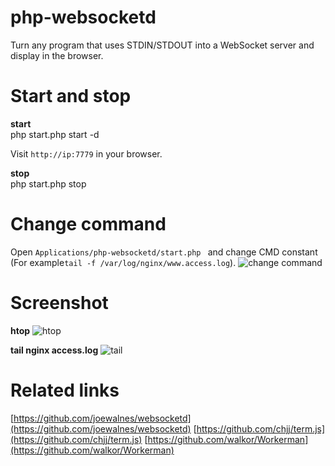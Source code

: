 # php-websocketd
Turn any program that uses STDIN/STDOUT into a WebSocket server and display in the browser.

# Start and stop
**start**  
php start.php start -d  

Visit ```http://ip:7779``` in your browser.

**stop**  
php start.php stop

# Change command
Open ```Applications/php-websocketd/start.php ``` and change CMD constant (For example```tail -f /var/log/nginx/www.access.log```).
![change command](https://github.com/walkor/php-websocketd/blob/master/Applications/php-websocketd/Web/imgs/cmd.png?raw=true)

# Screenshot
**htop**
![htop](https://github.com/walkor/php-websocketd/blob/master/Applications/php-websocketd/Web/imgs/htop.jpg?raw=true)

**tail nginx access.log**
![tail](https://github.com/walkor/php-websocketd/blob/master/Applications/php-websocketd/Web/imgs/tail.png?raw=true)

# Related links
[https://github.com/joewalnes/websocketd](https://github.com/joewalnes/websocketd)
[https://github.com/chjj/term.js](https://github.com/chjj/term.js)
[https://github.com/walkor/Workerman](https://github.com/walkor/Workerman)

